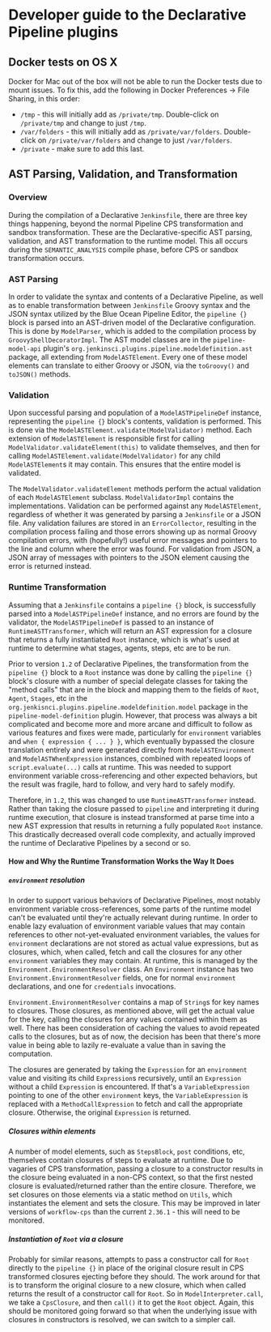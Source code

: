 # Developer guide to the Declarative Pipeline plugins

## Docker tests on OS X

Docker for Mac out of the box will not be able to run the Docker tests due
to mount issues. To fix this, add the following in Docker Preferences ->
File Sharing, in this order:
* `/tmp` - this will initially add as `/private/tmp`. Double-click on `/private/tmp` and change to just `/tmp`.
* `/var/folders` - this will initially add as `/private/var/folders`. 
Double-click on `/private/var/folders` and change to just `/var/folders`.
* `/private` - make sure to add this last.

## AST Parsing, Validation, and Transformation

### Overview

During the compilation of a Declarative `Jenkinsfile`, there are three key
things happening, beyond the normal Pipeline CPS transformation and sandbox
transformation. These are the Declarative-specific AST parsing, validation,
and AST transformation to the runtime model. This all occurs during the
`SEMANTIC_ANALYSIS` compile phase, before CPS or sandbox transformation
occurs.

### AST Parsing

In order to validate the syntax and contents of a Declarative Pipeline, as
well as to enable transformation between `Jenkinsfile` Groovy syntax and the
JSON syntax utilized by the Blue Ocean Pipeline Editor, the `pipeline {}`
block is parsed into an AST-driven model of the Declarative configuration. 
This is done by `ModelParser`, which is added to the compilation process by
`GroovyShellDecoratorImpl`. The AST model classes are in the 
`pipeline-model-api` plugin's 
`org.jenkinsci.plugins.pipeline.modeldefinition.ast` package, all extending
from `ModelASTElement`. Every one of these model elements can translate to
either Groovy or JSON, via the `toGroovy()` and `toJSON()` methods.

### Validation

Upon successful parsing and population of a `ModelASTPipelineDef` instance,
representing the `pipeline {}` block's contents, validation is performed.
This is done via the `ModelASTElement.validate(ModelValidator)` method. Each
extension of `ModelASTElement` is responsible first for calling 
`ModelValidator.validateElement(this)` to validate themselves, and then for
calling `ModelASTElement.validate(ModelValidator)` for any child 
`ModelASTElement`s it may contain. This ensures that the entire model is 
validated.

The `ModelValidator.validateElement` methods perform the actual validation
of each `ModelASTElement` subclass. `ModelValidatorImpl` contains the 
implementations. Validation can be performed against any `ModelASTElement`,
regardless of whether it was generated by parsing a `Jenkinsfile` or a JSON 
file. Any validation failures are stored in an `ErrorCollector`, resulting 
in the compilation process failing and those errors showing up as normal
Groovy compilation errors, with (hopefully!) useful error messages and 
pointers to the line and column where the error was found. For validation
from JSON, a JSON array of messages with pointers to the JSON element 
causing the error is returned instead.

### Runtime Transformation

Assuming that a `Jenkinsfile` contains a `pipeline {}` block, is 
successfully parsed into a `ModelASTPipelineDef` instance, and no errors
are found by the validator, the `ModelASTPipelineDef` is passed to an
instance of `RuntimeASTTransformer`, which will return an AST expression
for a closure that returns a fully instantiated `Root` instance, which is
what's used at runtime to determine what stages, agents, steps, etc are to
be run. 

Prior to version `1.2` of Declarative Pipelines, the transformation from the
`pipeline {}` block to a `Root` instance was done by calling the 
`pipeline {}` block's closure with a number of special delegate classes for
taking the "method calls" that are in the block and mapping them to the 
fields of `Root`, `Agent`, `Stages`, etc in the 
`org.jenkisnci.plugins.pipeline.modeldefinition.model` package in the 
`pipeline-model-definition` plugin. However, that process was always a bit
complicated and become more and more arcane and difficult to follow as 
various features and fixes were made, particularly for `environment` 
variables and `when { expression { ... } }`, which eventually bypassed the
closure translation entirely and were generated directly from 
`ModelASTEnvironment` and `ModelASTWhenExpression` instances, combined with
repeated loops of `script.evaluate(...)` calls at runtime. This was needed
to support environment variable cross-referencing and other expected 
behaviors, but the result was fragile, hard to follow, and very hard to 
safely modify.

Therefore, in `1.2`, this was changed to use `RuntimeASTTransformer` 
instead. Rather than taking the closure passed to `pipeline` and 
interpreting it during runtime execution, that closure is instead 
transformed at parse time into a new AST expression that results in 
returning a fully populated `Root` instance. This drastically decreased
overall code complexity, and actually improved the runtime of Declarative
Pipelines by a second or so.

#### How and Why the Runtime Transformation Works the Way It Does

##### `environment` resolution

In order to support various behaviors of Declarative Pipelines, most
notably environment variable cross-references, some parts of the runtime
model can't be evaluated until they're actually relevant during runtime. In
order to enable lazy evaluation of environment variable values that may 
contain references to other not-yet-evaluated environment variables, the
values for `environment` declarations are not stored as actual value 
expressions, but as closures, which, when called, fetch and call the 
closures for any other `environment` variables they may contain. At runtime,
this is managed by the `Environment.EnvironmentResolver` class. An 
`Environment` instance has two `Environment.EnvironmentResolver` fields, one
for normal `environment` declarations, and one for `credentials` 
invocations.

`Environment.EnvironmentResolver` contains a map of `String`s for key names to
closures. Those closures, as mentioned above, will get the actual value for the
key, calling the closures for any values contained within them as well. There 
has been consideration of caching the values to avoid repeated calls to the 
closures, but as of now, the decision has been that there's more value in being
able to lazily re-evaluate a value than in saving the computation.

The closures are generated by taking the `Expression` for an `environment`
value and visiting its child `Expression`s recursively, until an `Expression`
without a child `Expression` is encountered. If that's a `VariableExpression`
pointing to one of the other `environment` keys, the `VariableExpression` is
replaced with a `MethodCallExpression` to fetch and call the appropriate 
closure. Otherwise, the original `Expression` is returned.

##### Closures within elements

A number of model elements, such as `StepsBlock`, `post` conditions, etc, 
themselves contain closures of steps to evaluate at runtime. Due to vagaries of
CPS transformation, passing a closure to a constructor results in the closure
being evaluated in a non-CPS context, so that the first nested closure is 
evaluated/returned rather than the entire closure. Therefore, we set closures
on those elements via a static method on `Utils`, which instantiates the 
element and sets the closure. This may be improved in later versions of
`workflow-cps` than the current `2.36.1` - this will need to be monitored.

##### Instantiation of `Root` via a closure

Probably for similar reasons, attempts to pass a constructor call for `Root`
directly to the `pipeline {}` in place of the original closure result in CPS
transformed closures ejecting before they should. The work around for that is 
to transform the original closure to a new closure, which when called returns
the result of a constructor call for `Root`. So in `ModelInterpreter.call`, we
take a `CpsClosure`, and then `call()` it to get the `Root` object. Again, this
should be monitored going forward so that when the underlying issue with 
closures in constructors is resolved, we can switch to a simpler call.
